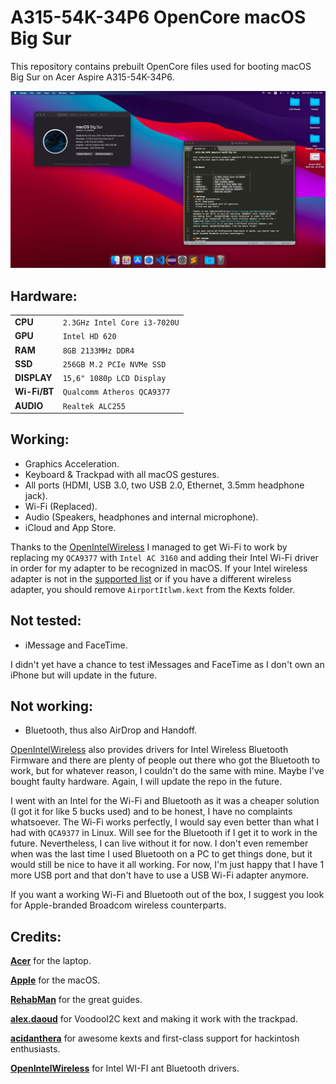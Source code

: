# A315-54K-34P6 OpenCore macOS Big Sur

This repository contains prebuilt OpenCore files used for booting macOS Big Sur on Acer Aspire A315-54K-34P6.

<img src="screenshot.jpg">


## Hardware:

|                |                          	 |
|----------------|-------------------------------|
|**CPU**		 |`2.3GHz Intel Core i3-7020U`	 |
|**GPU**		 |`Intel HD 620`				 |
|**RAM**         |`8GB 2133MHz DDR4`             |
|**SSD**         |`256GB M.2 PCIe NVMe SSD`		 |
|**DISPLAY**     |`15,6" 1080p LCD Display`		 |
|**Wi-Fi/BT**    |`Qualcomm Atheros QCA9377`	 |
|**AUDIO** 		 |`Realtek ALC255`				 |

## Working:
- Graphics Acceleration.
- Keyboard & Trackpad with all macOS gestures.
- All ports (HDMI, USB 3.0, two USB 2.0, Ethernet, 3.5mm headphone jack).
- Wi-Fi (Replaced).
- Audio (Speakers, headphones and internal microphone).
- iCloud and App Store.

Thanks to the [OpenIntelWireless](https://github.com/OpenIntelWireless) I managed to get Wi-Fi to work by replacing my `QCA9377` with `Intel AC 3160` and adding their Intel Wi-Fi driver in order for my adapter to be recognized in macOS. If your Intel wireless adapter is not in the [supported list](https://openintelwireless.github.io/itlwm/Compat.html#dvm-iwn) or if you have a different wireless adapter, you should remove `AirportItlwm.kext` from the Kexts folder. 

## Not tested:
- iMessage and FaceTime.

I didn't yet have a chance to test iMessages and FaceTime as I don't own an iPhone but will update in the future.

## Not working:
- Bluetooth, thus also AirDrop and Handoff.

[OpenIntelWireless](https://github.com/OpenIntelWireless) also provides drivers for Intel Wireless Bluetooth Firmware and there are plenty of people out there who got the Bluetooth to work, but for whatever reason, I couldn't do the same with mine. Maybe I've bought faulty hardware. Again, I will update the repo in the future.

I went with an Intel for the Wi-Fi and Bluetooth as it was a cheaper solution (I got it for like 5 bucks used) and to be honest, I have no complaints whatsoever. The Wi-Fi works perfectly, I would say even better than what I had with `QCA9377` in Linux. Will see for the Bluetooth if I get it to work in the future. Nevertheless, I can live without it for now. I don't even remember when was the last time I used Bluetooth on a PC to get things done, but it would still be nice to have it all working. For now, I'm just happy that I have 1 more USB port and that don't have to use a USB Wi-Fi adapter anymore.

If you want a working Wi-Fi and Bluetooth out of the box, I suggest you look for Apple-branded Broadcom wireless counterparts.

 
## Credits:

[**Acer**](http://acer.com/) for the laptop.

[**Apple**](http://apple.com/) for the macOS.

[**RehabMan**](https://github.com/RehabMan) for the great guides.

[**alex.daoud**](https://github.com/alexandred) for VoodooI2C kext and making it work with the trackpad.

[**acidanthera**](https://github.com/acidanthera) for awesome kexts and first-class support for hackintosh enthusiasts.

[**OpenIntelWireless**](https://github.com/OpenIntelWireless) for Intel WI-FI ant Bluetooth drivers.